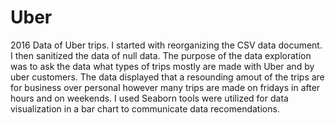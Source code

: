 # Uber
2016 Data of Uber trips. I started with reorganizing the CSV data document. I then sanitized the data of null data. The purpose of the  data exploration was to ask the data what types of trips mostly are made with Uber and by uber customers. The data displayed 
that a resounding amout of the trips are for business over personal however many trips are made on fridays in after hours and on weekends. I used Seaborn tools were utilized for data visualization in a bar chart to communicate data recomendations.
